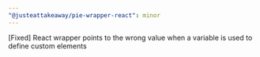 ```yaml
---
"@justeattakeaway/pie-wrapper-react": minor
---
```

[Fixed] React wrapper points to the wrong value when a variable is used to define custom elements
